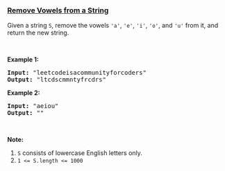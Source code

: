 ### [Remove Vowels from a String](https://leetcode.com/problems/remove-vowels-from-a-string)

<p>Given a string <code>S</code>, remove the vowels <code>&#39;a&#39;</code>, <code>&#39;e&#39;</code>, <code>&#39;i&#39;</code>, <code>&#39;o&#39;</code>, and <code>&#39;u&#39;</code> from it, and return the new string.</p>

<p>&nbsp;</p>

<p><strong>Example 1:</strong></p>

<pre>
<strong>Input: </strong><span id="example-input-1-1">&quot;leetcodeisacommunityforcoders&quot;</span>
<strong>Output: </strong><span id="example-output-1">&quot;ltcdscmmntyfrcdrs&quot;</span>
</pre>

<p><strong>Example 2:</strong></p>

<pre>
<strong>Input: </strong><span id="example-input-2-1">&quot;aeiou&quot;</span>
<strong>Output: </strong><span id="example-output-2">&quot;&quot;</span>
</pre>

<p>&nbsp;</p>

<p><strong>Note:</strong></p>

<ol>
	<li><code>S</code> consists of lowercase English letters only.</li>
	<li><code>1 &lt;= S.length &lt;= 1000</code></li>
</ol>
